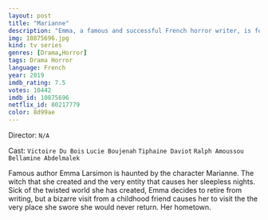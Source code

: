 ```yaml
---
layout: post
title: "Marianne"
description: "Emma, a famous and successful French horror writer, is forced to return to her hometown after the woman who haunted her dreams fifteen years ago begins to re-appear. The work she writes is apparently a work of fiction, but how much is fact?.."
img: 10875696.jpg
kind: tv series
genres: [Drama,Horror]
tags: Drama Horror 
language: French
year: 2019
imdb_rating: 7.5
votes: 10442
imdb_id: 10875696
netflix_id: 80217779
color: 8d99ae
---
```

Director: `N/A`  

Cast: `Victoire Du Bois` `Lucie Boujenah` `Tiphaine Daviot` `Ralph Amoussou` `Bellamine Abdelmalek` 

Famous author Emma Larsimon is haunted by the character Marianne. The witch that she created and the very entity that causes her sleepless nights. Sick of the twisted world she has created, Emma decides to retire from writing, but a bizarre visit from a childhood friend causes her to visit the the very place she swore she would never return. Her hometown.